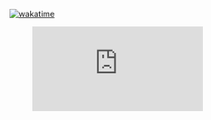 [![wakatime](https://wakatime.com/badge/user/d9bd953e-d92c-4fb2-b283-343329c6f71e.svg)](https://wakatime.com/@d9bd953e-d92c-4fb2-b283-343329c6f71e)
<figure><embed src="https://wakatime.com/share/@rexwhitten/d32fb138-755a-432a-8597-6df2943c8a76.svg"></embed></figure>
